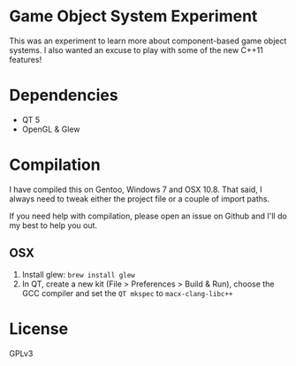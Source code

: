 # Game Object System Experiment

This was an experiment to learn more about component-based game object systems.
I also wanted an excuse to play with some of the new C++11 features!


# Dependencies

- QT 5
- OpenGL & Glew


# Compilation

I have compiled this on Gentoo, Windows 7 and OSX 10.8. That said, I always need
to tweak either the project file or a couple of import paths.

If you need help with compilation, please open an issue on Github and I'll do my
best to help you out.


## OSX

1. Install glew: `brew install glew`
2. In QT, create a new kit (File > Preferences > Build & Run), choose the GCC compiler
   and set the `QT mkspec` to `macx-clang-libc++`


# License

GPLv3
